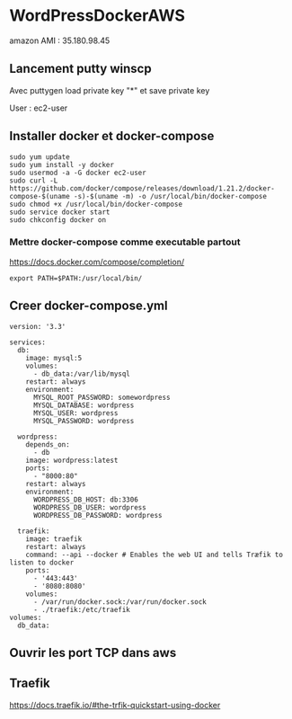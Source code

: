 # WordPressDockerAWS

amazon AMI : 35.180.98.45

## Lancement putty winscp

Avec puttygen load private key "*" et save private key

User : ec2-user

## Installer docker et docker-compose

```
sudo yum update
sudo yum install -y docker
sudo usermod -a -G docker ec2-user
sudo curl -L https://github.com/docker/compose/releases/download/1.21.2/docker-compose-$(uname -s)-$(uname -m) -o /usr/local/bin/docker-compose
sudo chmod +x /usr/local/bin/docker-compose
sudo service docker start
sudo chkconfig docker on
```
### Mettre docker-compose comme executable partout

https://docs.docker.com/compose/completion/

```
export PATH=$PATH:/usr/local/bin/
```

## Creer docker-compose.yml

```
version: '3.3'

services:
  db:
    image: mysql:5
    volumes:
      - db_data:/var/lib/mysql
    restart: always
    environment:
      MYSQL_ROOT_PASSWORD: somewordpress
      MYSQL_DATABASE: wordpress
      MYSQL_USER: wordpress
      MYSQL_PASSWORD: wordpress

  wordpress:
    depends_on:
      - db
    image: wordpress:latest
    ports:
      - "8000:80"
    restart: always
    environment:
      WORDPRESS_DB_HOST: db:3306
      WORDPRESS_DB_USER: wordpress
      WORDPRESS_DB_PASSWORD: wordpress

  traefik:
    image: traefik
    restart: always
    command: --api --docker # Enables the web UI and tells Træfik to listen to docker
    ports:
      - '443:443'
      - '8080:8080'
    volumes:
      - /var/run/docker.sock:/var/run/docker.sock
      - ./traefik:/etc/traefik
volumes:
  db_data:
```

## Ouvrir les port TCP dans aws

## Traefik

https://docs.traefik.io/#the-trfik-quickstart-using-docker
